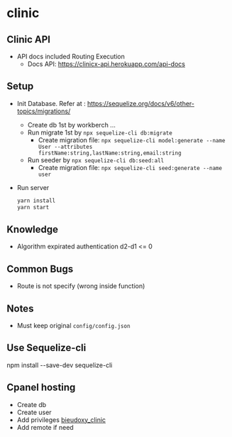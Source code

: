 # clinic

## Clinic API

- API docs included Routing Execution
  - Docs API: <https://clinicx-api.herokuapp.com/api-docs>

## Setup
- Init Database. Refer at : https://sequelize.org/docs/v6/other-topics/migrations/
  - Create db 1st by workberch ...
  - Run migrate 1st by ```npx sequelize-cli db:migrate```
    - Create migration file:  ```npx sequelize-cli model:generate --name User --attributes firstName:string,lastName:string,email:string```
  - Run seeder by ```npx sequelize-cli db:seed:all```
    - Create migration file: ```npx sequelize-cli seed:generate --name user ```

- Run server
    ```js
    yarn install
    yarn start
    ```

## Knowledge

- Algorithm expirated authentication d2-d1 <= 0 

## Common Bugs

- Route is not specify (wrong inside function)

## Notes
- Must keep original ```config/config.json```

## Use Sequelize-cli

  npm install --save-dev sequelize-cli

## Cpanel hosting

- Create db
- Create user
- Add privileges [bieudoxy_clinic](http://prntscr.com/vr4esa)
- Add remote if need
